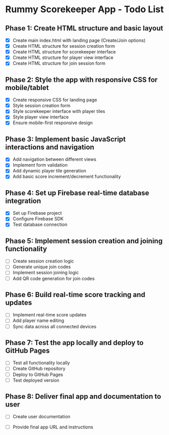# Rummy Scorekeeper App - Todo List

## Phase 1: Create HTML structure and basic layout
- [x] Create main index.html with landing page (Create/Join options)
- [x] Create HTML structure for session creation form
- [x] Create HTML structure for scorekeeper interface
- [x] Create HTML structure for player view interface
- [x] Create HTML structure for join session form

## Phase 2: Style the app with responsive CSS for mobile/tablet
- [x] Create responsive CSS for landing page
- [x] Style session creation form
- [x] Style scorekeeper interface with player tiles
- [x] Style player view interface
- [x] Ensure mobile-first responsive design

## Phase 3: Implement basic JavaScript interactions and navigation
- [x] Add navigation between different views
- [x] Implement form validation
- [x] Add dynamic player tile generation
- [x] Add basic score increment/decrement functionality

## Phase 4: Set up Firebase real-time database integration
- [x] Set up Firebase project
- [x] Configure Firebase SDK
- [x] Test database connection

## Phase 5: Implement session creation and joining functionality
- [ ] Create session creation logic
- [ ] Generate unique join codes
- [ ] Implement session joining logic
- [ ] Add QR code generation for join codes

## Phase 6: Build real-time score tracking and updates
- [ ] Implement real-time score updates
- [ ] Add player name editing
- [ ] Sync data across all connected devices

## Phase 7: Test the app locally and deploy to GitHub Pages
- [ ] Test all functionality locally
- [ ] Create GitHub repository
- [ ] Deploy to GitHub Pages
- [ ] Test deployed version

## Phase 8: Deliver final app and documentation to user
- [ ] Create user documentation
- [ ] Provide final app URL and instructions

